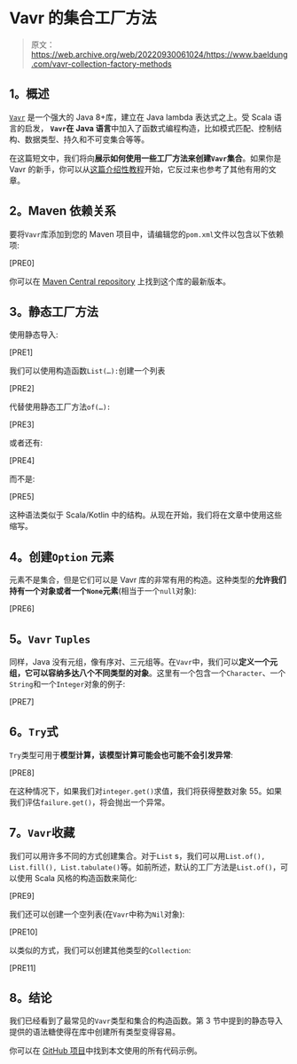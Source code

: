 # Vavr 的集合工厂方法

> 原文：<https://web.archive.org/web/20220930061024/https://www.baeldung.com/vavr-collection-factory-methods>

## **1。概述**

[`Vavr`](https://web.archive.org/web/20220625221852/http://www.vavr.io/vavr-docs/) 是一个强大的 Java 8+库，建立在 Java lambda 表达式之上。受 Scala 语言的启发， **`Vavr`在 Java 语言**中加入了函数式编程构造，比如模式匹配、控制结构、数据类型、持久和不可变集合等等。

在这篇短文中，我们将向**展示如何使用一些工厂方法来创建`Vavr`集合**。如果你是 Vavr 的新手，你可以从[这篇介绍性教程](/web/20220625221852/https://www.baeldung.com/vavr-tutorial)开始，它反过来也参考了其他有用的文章。

## **2。Maven 依赖关系**

要将`Vavr`库添加到您的 Maven 项目中，请编辑您的`pom.xml`文件以包含以下依赖项:

[PRE0]

你可以在 [Maven Central repository](https://web.archive.org/web/20220625221852/https://search.maven.org/classic/#search%7Cga%7C1%7Cg%3A%22io.vavr%22%20AND%20a%3A%22vavr%22) 上找到这个库的最新版本。

## **3。静态工厂方法**

使用静态导入:

[PRE1]

我们可以使用构造函数`List(…):`创建一个列表

[PRE2]

代替使用静态工厂方法`of(…):`

[PRE3]

或者还有:

[PRE4]

而不是:

[PRE5]

这种语法类似于 Scala/Kotlin 中的结构。从现在开始，我们将在文章中使用这些缩写。

## **4。创建`Option` 元素**

元素不是集合，但是它们可以是 Vavr 库的非常有用的构造。这种类型的**允许我们持有一个对象或者一个`None`元素**(相当于一个`null`对象):

[PRE6]

## **5。`Vavr` `Tuples`**

同样，Java 没有元组，像有序对、三元组等。在`Vavr`中，我们可以**定义一个元组，它可以容纳多达八个不同类型的对象**。这里有一个包含一个`Character`、一个`String`和一个`Integer`对象的例子:

[PRE7]

## **6。`Try`式**

`Try`类型可用于**模型计算，该模型计算可能会也可能不会引发异常**:

[PRE8]

在这种情况下，如果我们对`integer.get()`求值，我们将获得整数对象 55。如果我们评估`failure.get()`，将会抛出一个异常。

## **7。`Vavr`收藏**

我们可以用许多不同的方式创建集合。对于`List` s，我们可以用`List.of(), List.fill(), List.tabulate()`等。如前所述，默认的工厂方法是`List.of()`，可以使用 Scala 风格的构造函数来简化:

[PRE9]

我们还可以创建一个空列表(在`Vavr`中称为`Nil`对象):

[PRE10]

以类似的方式，我们可以创建其他类型的`Collection`:

[PRE11]

## **8。结论**

我们已经看到了最常见的`Vavr`类型和集合的构造函数。第 3 节中提到的静态导入提供的语法糖使得在库中创建所有类型变得容易。

你可以在 [GitHub 项目](https://web.archive.org/web/20220625221852/https://github.com/eugenp/tutorials/tree/master/vavr)中找到本文使用的所有代码示例。